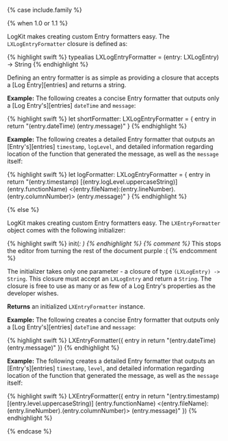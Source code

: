 {% case include.family %}

{% when 1.0 or 1.1 %}


LogKit makes creating custom Entry formatters easy. The `LXLogEntryFormatter` closure is defined as:

{% highlight swift %}
typealias LXLogEntryFormatter = (entry: LXLogEntry) -> String
{% endhighlight %}

Defining an entry formatter is as simple as providing a closure that accepts a [Log Entry][entries] and returns a string.

**Example:** The following creates a concise Entry formatter that outputs only a [Log Entry's][entries] `dateTime` and `message`:

{% highlight swift %}
let shortFormatter: LXLogEntryFormatter = { entry in return "\(entry.dateTime) \(entry.message)" }
{% endhighlight %}

**Example:** The following creates a detailed Entry formatter that outputs an [Entry's][entries] `timestamp`, `logLevel`, and detailed information regarding location of the function that generated the message, as well as the `message` itself:

{% highlight swift %}
let logFormatter: LXLogEntryFormatter = { entry in
    return "\(entry.timestamp) [\(entry.logLevel.uppercaseString)] \(entry.functionName) <\(entry.fileName):\(entry.lineNumber).\(entry.columnNumber)> \(entry.message)"
}
{% endhighlight %}


{% else %}


LogKit makes creating custom Entry formatters easy. The `LXEntryFormatter` object comes with the following initializer:

{% highlight swift %}
init(_: )
{% endhighlight %}
{% comment %}_ This stops the editor from turning the rest of the document purple :( {% endcomment %}

The initializer takes only one parameter - a closure of type `(LXLogEntry) -> String`. This closure must accept an `LXLogEntry` and return a `String`. The closure is free to use as many or as few of a Log Entry's properties as the developer wishes.

**Returns** an initialized `LXEntryFormatter` instance.

**Example:** The following creates a concise Entry formatter that outputs only a [Log Entry's][entries] `dateTime` and `message`:

{% highlight swift %}
LXEntryFormatter({ entry in return "\(entry.dateTime) \(entry.message)" })
{% endhighlight %}

**Example:** The following creates a detailed Entry formatter that outputs an [Entry's][entries] `timestamp`, `level`, and detailed information regarding location of the function that generated the message, as well as the `message` itself:

{% highlight swift %}
LXEntryFormatter({ entry in return "\(entry.timestamp) [\(entry.level.uppercaseString)] \(entry.functionName) <\(entry.fileName):\(entry.lineNumber).\(entry.columnNumber)> \(entry.message)" })
{% endhighlight %}


{% endcase %}
